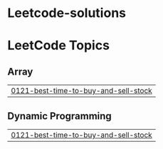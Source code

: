 # Leetcode-solutions
<!---LeetCode Topics Start-->
# LeetCode Topics
## Array
|  |
| ------- |
| [0121-best-time-to-buy-and-sell-stock](https://github.com/Mahigarg12/Leetcode-solutions/tree/master/0121-best-time-to-buy-and-sell-stock) |
## Dynamic Programming
|  |
| ------- |
| [0121-best-time-to-buy-and-sell-stock](https://github.com/Mahigarg12/Leetcode-solutions/tree/master/0121-best-time-to-buy-and-sell-stock) |
<!---LeetCode Topics End-->
